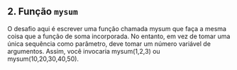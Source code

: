 ## 2. Função `mysum`

O desafio aqui é escrever uma função chamada mysum que faça a mesma coisa que a função de soma incorporada. No entanto, em vez de tomar uma única sequência como parâmetro, deve tomar um número variável de argumentos. Assim, você invocaria mysum(1,2,3) ou mysum(10,20,30,40,50).